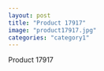 ```yaml
---
layout: post
title: "Product 17917"
image: "product17917.jpg"
categories: "category1"
---
```

Product 17917
